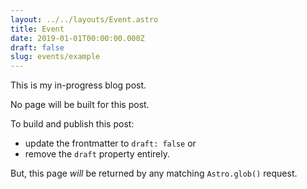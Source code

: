 ```yaml
---
layout: ../../layouts/Event.astro
title: Event
date: 2019-01-01T00:00:00.000Z
draft: false
slug: events/example
---
```


This is my in-progress blog post.

No page will be built for this post.

To build and publish this post:

- update the frontmatter to `draft: false` or
- remove the `draft` property entirely.

But, this page _will_ be returned by any matching `Astro.glob()` request.
